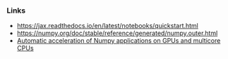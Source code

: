 ### Links

* https://jax.readthedocs.io/en/latest/notebooks/quickstart.html
* https://numpy.org/doc/stable/reference/generated/numpy.outer.html
* [Automatic acceleration of Numpy applications on GPUs and multicore CPUs](https://arxiv.org/pdf/1901.03771.pdf)
